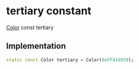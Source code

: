 


# tertiary constant







[Color](https:api.flutter.dev/flutter/dart-ui/Color-class.html) const tertiary
  







## Implementation

```dart
static const Color tertiary = Color(0xFFA16938);
```







